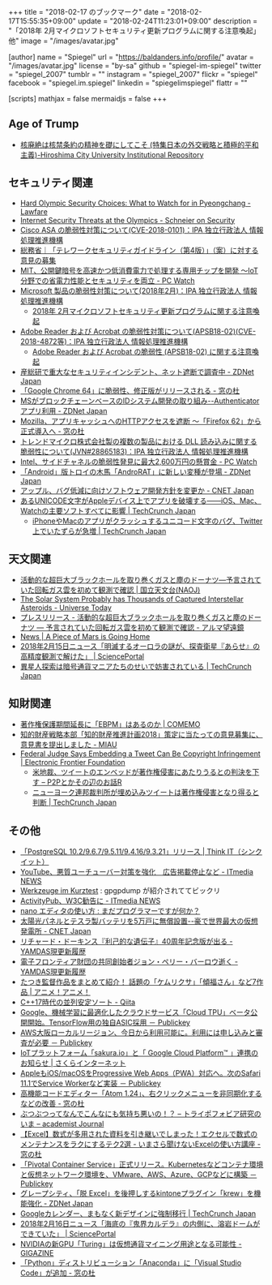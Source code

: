 +++
title = "2018-02-17 のブックマーク"
date =  "2018-02-17T15:55:35+09:00"
update =  "2018-02-24T11:23:01+09:00"
description = "「2018年 2月マイクロソフトセキュリティ更新プログラムに関する注意喚起」他"
image = "/images/avatar.jpg"

[author]
name      = "Spiegel"
url       = "https://baldanders.info/profile/"
avatar    = "/images/avatar.jpg"
license   = "by-sa"
github    = "spiegel-im-spiegel"
twitter   = "spiegel_2007"
tumblr    = ""
instagram = "spiegel_2007"
flickr    = "spiegel"
facebook  = "spiegel.im.spiegel"
linkedin  = "spiegelimspiegel"
flattr    = ""

[scripts]
  mathjax = false
  mermaidjs = false
+++

## Age of Trump

- [核廃絶は核禁条約の精神を礎にしてこそ (特集日本の外交戦略と積極的平和主義)-Hiroshima City University Institutional Repository](http://harp.lib.hiroshima-u.ac.jp/hiroshima-cu/metadata/12412)

## セキュリティ関連

- [Hard Olympic Security Choices: What to Watch for in Pyeongchang - Lawfare](https://www.lawfareblog.com/hard-olympic-security-choices-what-watch-pyeongchang)
- [Internet Security Threats at the Olympics - Schneier on Security](https://www.schneier.com/blog/archives/2018/02/internet_securi.html)
- [Cisco ASA の脆弱性対策について(CVE-2018-0101)：IPA 独立行政法人 情報処理推進機構](https://www.ipa.go.jp/security/ciadr/vul/20180213-cisco.html)
- [総務省｜「テレワークセキュリティガイドライン（第4版）」（案）に対する意見の募集](http://www.soumu.go.jp/menu_news/s-news/01ryutsu02_02000192.html)
- [MIT、公開鍵暗号を高速かつ低消費電力で処理する専用チップを開発 〜IoT分野での省電力性能とセキュリティを両立 - PC Watch](https://pc.watch.impress.co.jp/docs/news/1106421.html)
- [Microsoft 製品の脆弱性対策について(2018年2月)：IPA 独立行政法人 情報処理推進機構](https://www.ipa.go.jp/security/ciadr/vul/20180214-ms.html)
    - [2018年 2月マイクロソフトセキュリティ更新プログラムに関する注意喚起](https://www.jpcert.or.jp/at/2018/at180008.html)
- [Adobe Reader および Acrobat の脆弱性対策について(APSB18-02)(CVE-2018-4872等)：IPA 独立行政法人 情報処理推進機構](https://www.ipa.go.jp/security/ciadr/vul/20180214-adobereader.html)
    - [Adobe Reader および Acrobat の脆弱性 (APSB18-02) に関する注意喚起](https://www.jpcert.or.jp/at/2018/at180007.html)
- [産総研で重大なセキュリティインシデント、ネット遮断で調査中 - ZDNet Japan](https://japan.zdnet.com/article/35114695/)
- [「Google Chrome 64」に脆弱性、修正版がリリースされる - 窓の杜](https://forest.watch.impress.co.jp/docs/news/1106356.html)
- [MSがブロックチェーンベースのIDシステム開発の取り組み--Authenticatorアプリ利用 - ZDNet Japan](https://japan.zdnet.com/article/35114667/)
- [Mozilla、アプリキャッシュへのHTTPアクセスを遮断 ～「Firefox 62」から正式導入へ - 窓の杜](https://forest.watch.impress.co.jp/docs/news/1106130.html)
- [トレンドマイクロ株式会社製の複数の製品における DLL 読み込みに関する脆弱性について(JVN#28865183)：IPA 独立行政法人 情報処理推進機構](https://www.ipa.go.jp/security/ciadr/vul/20180215-jvn.html)
- [Intel、サイドチャネルの脆弱性発見に最大2,600万円の懸賞金  - PC Watch](https://pc.watch.impress.co.jp/docs/news/1106582.html)
- [「Android」版トロイの木馬「AndroRAT」に新しい変種が登場 - ZDNet Japan](https://japan.zdnet.com/article/35114729/)
- [アップル、バグ低減に向けソフトウェア開発方針を変更か - CNET Japan](https://japan.cnet.com/article/35114588/)
- [あるUNICODE文字がAppleデバイス上でアプリを破壊する――iOS、Mac、Watchの主要ソフトすべてに影響  |  TechCrunch Japan](https://techcrunch.com/2018/02/15/iphone-text-bomb-ios-mac-crash-apple/)
    - [iPhoneやMacのアプリがクラッシュするユニコード文字のバグ、Twitter上でいたずらが急増  |  TechCrunch Japan](https://techcrunch.com/2018/02/16/iphone-bug-telugu-unicode-ios-mac-text-bomb/)

## 天文関連

- [活動的な超巨大ブラックホールを取り巻くガスと塵のドーナツ―予言されていた回転ガス雲を初めて観測で確認 | 国立天文台(NAOJ)](https://www.nao.ac.jp/news/science/2018/20180214-alma.html)
- [The Solar System Probably has Thousands of Captured Interstellar Asteroids - Universe Today](https://www.universetoday.com/138494/solar-system-probably-thousands-captured-interstellar-asteroids/)
- [プレスリリース - 活動的な超巨大ブラックホールを取り巻くガスと塵のドーナツ ― 予言されていた回転ガス雲を初めて観測で確認 - アルマ望遠鏡](https://alma-telescope.jp/news/press/m77-201802)
- [News | A Piece of Mars is Going Home](https://www.jpl.nasa.gov/news/news.php?feature=7058)
- [2018年2月15日ニュース「明滅するオーロラの謎が、探査衛星『あらせ』の高精度観測で解けた」 | SciencePortal](http://scienceportal.jst.go.jp/news/newsflash_review/newsflash/2018/02/20180215_01.html)
- [異星人探索は暗号通貨マニアたちのせいで妨害されている  |  TechCrunch Japan](https://techcrunch.com/2018/02/14/the-search-for-aliens-is-struggling-thanks-to-cryptocurrency-mania/)

## 知財関連

- [著作権保護期間延長に「EBPM」はあるのか | COMEMO](https://comemo.io/entries/5270)
- [知的財産戦略本部「知的財産推進計画2018」策定に当たっての意見募集に、意見書を提出しました - MIAU](https://miau.jp/ja/842)
- [Federal Judge Says Embedding a Tweet Can Be Copyright Infringement | Electronic Frontier Foundation](https://www.eff.org/deeplinks/2018/02/federal-judge-says-embedding-tweet-can-be-copyright-infringement)
    - [米地裁、ツイートのエンベッドが著作権侵害にあたりうるとの判決を下す – P2Pとかその辺のお話R](http://p2ptk.org/copyright/771)
    - [ニューヨーク連邦裁判所が埋め込みツイートは著作権侵害となり得ると判断  |  TechCrunch Japan](https://techcrunch.com/2018/02/16/embedded-tweets-copyright-infringement/)

## その他

- [「PostgreSQL 10.2/9.6.7/9.5.11/9.4.16/9.3.21」リリース | Think IT（シンクイット）](https://thinkit.co.jp/news/bn/13309)
- [YouTube、悪質ユーチューバー対策を強化　広告掲載停止など - ITmedia NEWS](http://www.itmedia.co.jp/news/articles/1802/11/news023.html)
- [Werkzeuge im Kurztest](http://www.linux-magazin.de/ausgaben/2018/03/tooltipps/) : gpgpdump が紹介されててビックリ
- [ActivityPub、W3C勧告に - ITmedia NEWS](http://www.itmedia.co.jp/news/articles/1802/07/news129.html)
- [nano エディタの使い方 : まだプログラマーですが何か？](http://dotnsf.blog.jp/archives/1066662653.html)
- [太陽光パネルとテスラ製バッテリを5万戸に無償設置--豪で世界最大の仮想発電所 - CNET Japan](https://japan.cnet.com/article/35114368/)
- [リチャード・ドーキンス『利己的な遺伝子』40周年記念版が出る - YAMDAS現更新履歴](http://d.hatena.ne.jp/yomoyomo/20180212/selfishgene)
- [電子フロンティア財団の共同創始者ジョン・ペリー・バーロウ逝く - YAMDAS現更新履歴](http://d.hatena.ne.jp/yomoyomo/20180212/johnperrybarlow)
- [たつき監督作品をまとめて紹介！ 話題の「ケムリクサ」「傾福さん」など7作品 | アニメ！アニメ！](https://s.animeanime.jp/article/2018/02/11/36758.html)
- [C++17時代の並列安定ソート - Qiita](https://qiita.com/dc1394/items/4a6d2a83282c9572fc65)
- [Google、機械学習に最適化したクラウドサービス「Cloud TPU」ベータ公開開始。TensorFlow用の独自ASIC採用 － Publickey](http://www.publickey1.jp/blog/18/googlecloud_tputensorflowasic.html)
- [AWS大阪ローカルリージョン、今日から利用可能に。利用には申し込みと審査が必要 － Publickey](http://www.publickey1.jp/blog/18/aws_2.html)
- [IoTプラットフォーム「sakura.io」と「 Google Cloud Platform™ 」連携のお知らせ | さくらインターネット](https://www.sakura.ad.jp/news/sakurainfo/newsentry.php?id=1863)
- [AppleもiOS/macOSをProgressive Web Apps（PWA）対応へ。次のSafari 11.1でService Workerなど実装 － Publickey](http://www.publickey1.jp/blog/18/apple_ios_macos_progressive_web_apps.html)
- [高機能コードエディター「Atom 1.24」、右クリックメニューを非同期化するなどの改善 - 窓の杜](https://forest.watch.impress.co.jp/docs/news/1106347.html)
- [ぶつぶつってなんでこんなにも気持ち悪いの！？ – トライポフォビア研究のいま – academist Journal](https://academist-cf.com/journal/?p=6966)
- [【Excel】数式が多用された資料を引き継いでしまった！エクセルで数式のメンテナンスをラクにするテク2選 - いまさら聞けないExcelの使い方講座 - 窓の杜](https://forest.watch.impress.co.jp/docs/serial/exceltips/1105545.html)
- [「Pivotal Container Service」正式リリース。Kubernetesなどコンテナ環境と仮想ネットワーク環境を、VMware、AWS、Azure、GCPなどに構築 － Publickey](http://www.publickey1.jp/blog/18/pivotal_container_servicekubernetesvmwareawsazuregcp.html)
- [グレープシティ、「脱 Excel」を後押しするkintoneプラグイン「krew」を機能強化 - ZDNet Japan](https://japan.zdnet.com/article/35114764/)
- [Googleカレンダー、まもなく新デザインに強制移行  |  TechCrunch Japan](https://techcrunch.com/2018/01/03/google-is-about-to-force-you-to-use-its-new-calendar-design/)
- [2018年2月16日ニュース「海底の『鬼界カルデラ』の内側に、溶岩ドームができていた」 | SciencePortal](http://scienceportal.jst.go.jp/news/newsflash_review/newsflash/2018/02/20180216_01.html)
- [NVIDIAの新GPU「Turing」は仮想通貨マイニング用途となる可能性 - GIGAZINE](https://gigazine.net/news/20180216-nvidia-gpu-turing/)
- [「Python」ディストリビューション「Anaconda」に「Visual Studio Code」が追加 - 窓の杜](https://forest.watch.impress.co.jp/docs/news/1106857.html)
